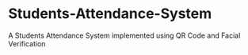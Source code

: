 # Students-Attendance-System
A Students Attendance System implemented using QR Code and Facial Verification
